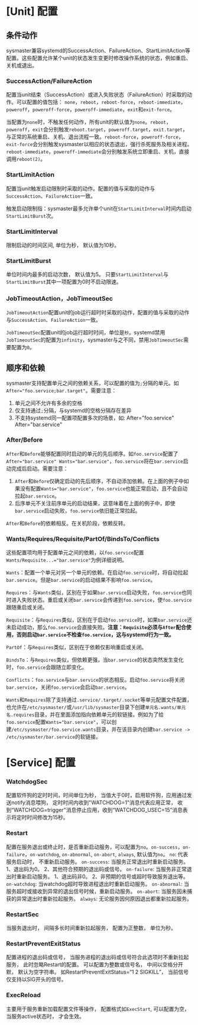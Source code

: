 # [Unit] 配置

## 条件动作

sysmaster兼容systemd的SuccessAction、FailureAction、StartLimitAction等配置。这些配置允许某个unit的状态发生变更时修改操作系统的状态，例如重启、关机或退出。

### SuccessAction/FailureAction

配置当unit结束（SuccessAction）或进入失败状态（FailureAction）时采取的动作。可以配置的值包括： `none`，`reboot`，`reboot-force`，`reboot-immediate`，`poweroff`，`poweroff-force`，`poweroff-immediate`，`exit`和`exit-force`。

当配置为`none`时，不触发任何动作，所有unit的默认值为`none`。`reboot`，`poweroff`，`exit`会分别触发`reboot.target`，`poweroff.target`，`exit.target`，与正常的系统重启、关机、退出流程一致。`reboot-force`，`poweroff-force`，`exit-force`会分别触发sysmaster以相应的状态退出，强行杀死服务及相关进程。`reboot-immediate`，`poweroff-immediate`会分别触发系统立即重启、关机，直接调用`reboot(2)`。

### StartLimitAction

配置当unit触发启动限制时采取的动作。配置的值与采取的动作与`SuccessAction`、`FailureAction`一致。

触发启动限制指：sysmaster最多允许单个unit在`StartLimitInterval`时间内启动`StartLimitBurst`次。

### StartLimitInterval

限制启动的时间区间, 单位为秒， 默认值为10秒。

### StartLimitBurst

单位时间内最多的启动次数， 默认值为5。 只要`StartLimitInterval`与`StartLimitBurst`其中一项配置为0时不启动限速。

### JobTimeoutAction，JobTimeoutSec

`JobTimeoutAction`配置unit的job运行超时时采取的动作，配置的值与采取的动作与`SuccessAction`、`FailureAction`一致。

`JobTimeoutSec`配置unit的job运行超时时间，单位是`秒`。systemd禁用`JobTimeoutSec`的配置为`infinity`，sysmaster与之不同，禁用`JobTimeoutSec`需要配置为`0`。

## 顺序和依赖

sysmaster支持配置单元之间的依赖关系，可以配置的值为`;`分隔的单元。如`After="foo.service;bar.target"`。需要注意：

1. 单元之间不允许有多余的空格
2. 仅支持通过`;`分隔，与systemd的空格分隔存在差异
3. 不支持systemd同一配置项配置多次的场景，如:
    After="foo.service"
    After="bar.service"

### After/Before

`After`和`Before`能够配置同时启动的单元的先后顺序。如`foo.service`配置了`After="bar.service" Wants="bar.service"`，`foo.service`将在`bar.service`启动完成后启动。需要注意：

1. `After`和`Before`仅确定启动的先后顺序，不自动添加依赖。在上面的例子中如果没有配置`Wants="bar.service"`，`foo.service`也能正常启动，且不会自动拉起`bar.service`。
2. 后序单元不关注前序单元的启动结果，这意味着在上面的例子中，即使`bar.service`启动失败，`foo.service`依旧能正常拉起。

`After`和`Before`的依赖相反。在关机阶段，依赖反转。

### Wants/Requires/Requisite/PartOf/BindsTo/Conflicts

这些配置项均用于配置单元之间的依赖，以`foo.service`配置`Wants/Requisite...="bar.service"`为例详细说明。

`Wants`：配置一个单元对另一个单元的依赖。在启动`foo.service`时，将自动拉起`bar.service`。但是`bar.service`的启动结果不影响`foo.service`。

`Requires`：与`Wants`类似，区别在于如果`bar.service`启动失败，`foo.service`也同时进入失败状态。重启或关闭`bar.service`会传递到`foo.service`，使`foo.service`跟随重启或关闭。

`Requisite`：与`Requires`类似，区别在于启动`foo.service`时，如果`bar.service`还未启动成功，那么`foo.service`会直接失败。**注意：`Requisite`必须与`After`配合使用，否则启动`bar.service`不检查`foo.service`，这与systemd行为一致。**

`PartOf`：与`Requires`类似，区别在于依赖仅影响重启或关闭。

`BindsTo`：与`Requires`类似，但依赖更强，当`bar.service`的状态突然发生变化时，`foo.service`会跟随立即变化。

`Conflicts`：`foo.service`与`bar.service`的状态相反。启动`foo.service`将关闭`bar.service`，关闭`foo.service`会启动`bar.service`。

`Wants`和`Requires`除了支持通过`.service/.target/.socket`等单元配置文件配置，也允许在`/etc/sysmaster/`或`/usr/lib/sysmaster`目录下创建`单元名.wants/单元名.requires`目录，并在里面添加指向依赖单元的软链接。例如为了给`foo.service`配置`Wants="bar.service"`，可以创建`/etc/sysmaster/foo.service.wants`目录，并在该目录内创建`bar.service -> /etc/sysmaster/bar.service`的软链接。

# [Service] 配置

### WatchdogSec

配置软件狗的定时时间，时间单位为秒， 当值大于0时，启用软件狗，应用通过发送notify消息喂狗， 定时时间内收到"WATCHDOG=1"消息代表应用正常， 收到“WATCHDOG=trigger"消息停止应用，收到“WATCHDOG_USEC=15”消息表示将定时时间修改为15秒。

### Restart

配置在服务退出或终止时，是否重新启动服务，可以配置为`no`。`on-success`，`on-failure`，`on-watchdog`, `on-abnormal`, `on-abort`, `always`, 默认值为`no`。
    `no`: 代表服务启动时， 不重新启动服务。
    `on-success`: 当服务正常退出时重新启动服务。 1、退出码为0。 2、其他符合预期的退出码或信号。
    `on-failure`: 当服务非正常退出时重新启动服务。 1、退出码非0。 2、非预期的信号或超时导致服务退出等。
    `on-watchdog`: 当watchdog超时导致进程退出时重新启动服务。
    `on-abnormal`: 当服务超时或接收到异常的退出信号时候，重新启动服务。
    `on-abort`: 当服务因未捕获的异常退出时重新拉起服务。
    `always`: 无论服务因何原因退出都重新拉起服务。

### RestartSec

当服务退出时， 间隔多长时间重新拉起服务， 配置为正整数， 单位为秒。

### RestartPreventExitStatus

配置进程的退出码或信号， 当服务进程的退出码或信号符合此选项时不重新拉起服务， 此时忽略Restart的配置。 可以配置为整数或信号名， 中间以空格分开默， 默认为空字符串。
如RestartPreventExitStatus=“1 2 SIGKILL”， 当前信号仅支持以SIG开头的信号。

### ExecReload

主要用于服务重新加载配置文件等操作， 配置格式如`ExecStart`, 可以配置为空， 当服务active状态时， 才会生效。
